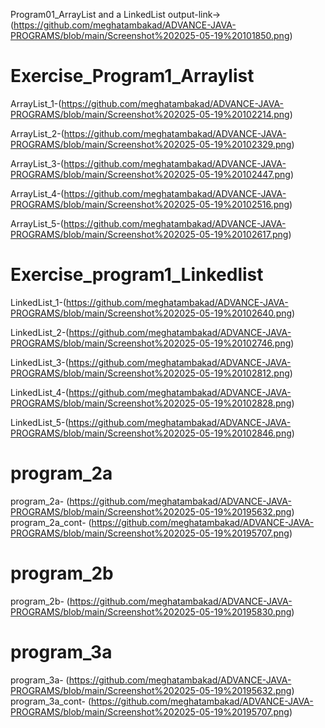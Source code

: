 Program01_ArrayList and a LinkedList output-link->(https://github.com/meghatambakad/ADVANCE-JAVA-PROGRAMS/blob/main/Screenshot%202025-05-19%20101850.png)

# Exercise_Program1_Arraylist

ArrayList_1-(https://github.com/meghatambakad/ADVANCE-JAVA-PROGRAMS/blob/main/Screenshot%202025-05-19%20102214.png)

ArrayList_2-(https://github.com/meghatambakad/ADVANCE-JAVA-PROGRAMS/blob/main/Screenshot%202025-05-19%20102329.png)

ArrayList_3-(https://github.com/meghatambakad/ADVANCE-JAVA-PROGRAMS/blob/main/Screenshot%202025-05-19%20102447.png)  

ArrayList_4-(https://github.com/meghatambakad/ADVANCE-JAVA-PROGRAMS/blob/main/Screenshot%202025-05-19%20102516.png)

ArrayList_5-(https://github.com/meghatambakad/ADVANCE-JAVA-PROGRAMS/blob/main/Screenshot%202025-05-19%20102617.png)

# Exercise_program1_Linkedlist

LinkedList_1-(https://github.com/meghatambakad/ADVANCE-JAVA-PROGRAMS/blob/main/Screenshot%202025-05-19%20102640.png)

LinkedList_2-(https://github.com/meghatambakad/ADVANCE-JAVA-PROGRAMS/blob/main/Screenshot%202025-05-19%20102746.png)

LinkedList_3-(https://github.com/meghatambakad/ADVANCE-JAVA-PROGRAMS/blob/main/Screenshot%202025-05-19%20102812.png)

LinkedList_4-(https://github.com/meghatambakad/ADVANCE-JAVA-PROGRAMS/blob/main/Screenshot%202025-05-19%20102828.png)

LinkedList_5-(https://github.com/meghatambakad/ADVANCE-JAVA-PROGRAMS/blob/main/Screenshot%202025-05-19%20102846.png)

# program_2a
program_2a- (https://github.com/meghatambakad/ADVANCE-JAVA-PROGRAMS/blob/main/Screenshot%202025-05-19%20195632.png)
program_2a_cont- (https://github.com/meghatambakad/ADVANCE-JAVA-PROGRAMS/blob/main/Screenshot%202025-05-19%20195707.png)

# program_2b
program_2b- (https://github.com/meghatambakad/ADVANCE-JAVA-PROGRAMS/blob/main/Screenshot%202025-05-19%20195830.png)

# program_3a
program_3a- (https://github.com/meghatambakad/ADVANCE-JAVA-PROGRAMS/blob/main/Screenshot%202025-05-19%20195632.png)
program_3a_cont- (https://github.com/meghatambakad/ADVANCE-JAVA-PROGRAMS/blob/main/Screenshot%202025-05-19%20195707.png)
